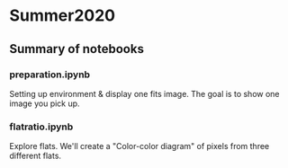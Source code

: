 # Summer2020
## Summary of notebooks
### preparation.ipynb
Setting up environment & display one fits image. The goal is to show one image you pick up.
### flatratio.ipynb
Explore flats. We'll create a "Color-color diagram" of pixels from three different flats.
